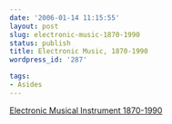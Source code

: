```yaml
---
date: '2006-01-14 11:15:55'
layout: post
slug: electronic-music-1870-1990
status: publish
title: Electronic Music, 1870-1990
wordpress_id: '287'

tags:
- Asides
---
```


[Electronic Musical Instrument 1870-1990](http://www.obsolete.com/120_years/)
